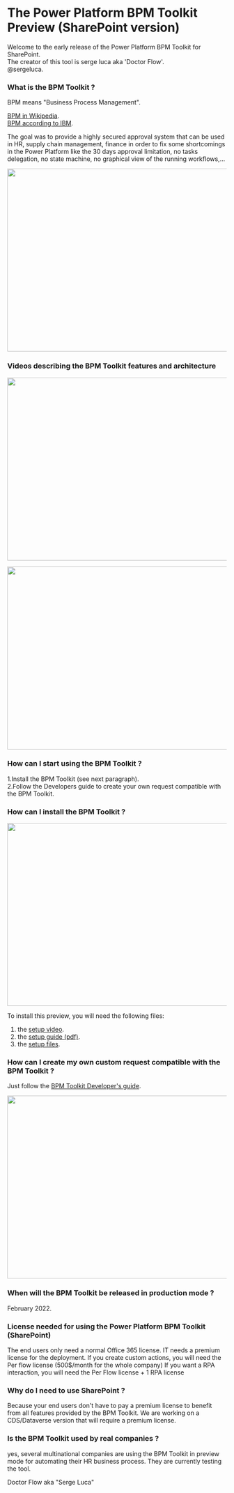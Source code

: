 # The Power Platform BPM Toolkit Preview (SharePoint version)

Welcome to the early release of the Power Platform BPM Toolkit for SharePoint.  
The creator of this tool is serge luca aka 'Doctor Flow'.  
@sergeluca. 


### What is the BPM Toolkit ?  

BPM means "Business Process Management".


[BPM in Wikipedia](https://en.wikipedia.org/wiki/Business_process_management).   
[BPM according to IBM](https://www.ibm.com/cloud/automation-software/business-process-management). 

The goal was to provide a highly secured approval system that can be used in HR, supply chain management, finance in order to fix some shortcomings in the Power Platform like the 30 days approval limitation, no tasks delegation, no state machine, no graphical view of the running workflows,...  


<img src="https://github.com/sergeluca/Power-Platform-BPM-Toolkit/blob/main/BPM%20Toolkit%20facts.jpg" width="760" height="420">


### Videos describing the BPM Toolkit features and architecture


<a href="https://www.youtube.com/watch?v=QJS_6Ds1owo&t=2197s"> <img src=https://github.com/sergeluca/Power-Platform-BPM-Toolkit/blob/main/bpmtoolkitvideofeature.png width="760" height="420"> </a>


<a href="https://www.youtube.com/watch?v=8_uj-mNA4XE&t=196s"><img src=https://github.com/sergeluca/Power-Platform-BPM-Toolkit/blob/main/bpmtoolkitvideoarchitecture.png width="760" height="420">
</a>


### How can I start using the BPM Toolkit ?

1.Install the BPM Toolkit (see next paragraph).  
2.Follow the Developers guide to create your own request compatible with the BPM Toolkit. 

### How can I install the BPM Toolkit ?

<img src="https://github.com/sergeluca/Power-Platform-BPM-Toolkit/blob/main/BPM%20Toolkit%20Setup.jpg" width="760" height="420">
  
To install this preview, you will need the following files:  

1. the [setup video](https://youtu.be/WTb7NRtEMTE).
2. the [setup guide (pdf)](https://github.com/sergeluca/Power-Platform-BPM-Toolkit/blob/main/BPM%20Toolkit%20setup%20guide.pdf).
3. the [setup files](https://github.com/sergeluca/Power-Platform-BPM-Toolkit/blob/main/BPM%20Toolkit%20Setup_02_07_2021_v2.zip). 

### How can I create my own custom request compatible with the BPM Toolkit ? 

Just follow the [BPM Toolkit Developer's guide](https://github.com/sergeluca/Power-Platform-BPM-Toolkit/blob/main/BPM%20Toolkit%20Developer%20Guide.pdf).

<img src="https://github.com/sergeluca/Power-Platform-BPM-Toolkit/blob/main/BPM%20Toolkit%20Dev%20Guide.jpg" width="760" height="420">




### When will the BPM Toolkit be released in production mode ? 

February 2022.

### License needed for using the Power Platform BPM Toolkit (SharePoint)

The end users only need a normal Office 365 license. 
IT needs a premium license for the deployment. 
If you create custom actions, you will need the Per flow license (500$/month for the whole company)
If you want a RPA interaction, you will need the Per Flow license + 1 RPA license

### Why do I need to use SharePoint ?

Because your end users don't have to pay a premium license to benefit from all features provided by the BPM Toolkit. 
We are working on a CDS/Dataverse version that will require a premium license. 

### Is the BPM Toolkit used by real companies ?

yes, several multinational companies are using the BPM Toolkit in preview mode for automating their HR business process. They are currently testing the tool.

Doctor Flow aka "Serge Luca"
